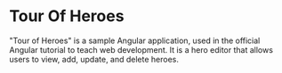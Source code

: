 # Tour Of Heroes
"Tour of Heroes" is a sample Angular application, used in the official Angular tutorial to teach web development. It is a hero editor that allows users to view, add, update, and delete heroes.
